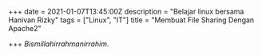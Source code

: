 +++
date = 2021-01-07T13:45:00Z
description = "Belajar linux bersama Hanivan Rizky"
tags = ["Linux", "IT"]
title = "Membuat File Sharing Dengan Apache2"

+++
_Bismillahirrahmanirrahim_. 